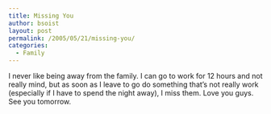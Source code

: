 ```yaml
---
title: Missing You
author: bsoist
layout: post
permalink: /2005/05/21/missing-you/
categories:
  - Family
---
```

I never like being away from the family. I can go to work for 12 hours and not really mind, but as soon as I leave to go do something that&#8217;s not really work (especially if I have to spend the night away), I miss them. Love you guys. See you tomorrow.